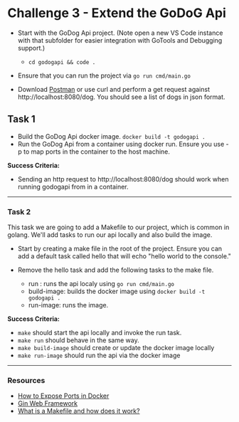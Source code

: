 # Challenge 3 - Extend the GoDoG Api

- Start with the GoDog Api project. (Note open a new VS Code instance with that subfolder for easier integration with GoTools and Debugging support.)
  - `cd godogapi && code .`

- Ensure that you can run the project via `go run cmd/main.go`
- Download [Postman](https://www.postman.com/) or use curl and perform a get request against http://localhost:8080/dog. You should see a list of dogs in json format.

## Task 1

- Build the GoDog Api docker image. `docker build -t godogapi .`
- Run the GoDog Api from a container using docker run. Ensure you use -p to map ports in the container to the host machine.

**Success Criteria:**

- Sending an http request to http://localhost:8080/dog should work when running godogapi from in a container.

---

### Task 2

This task we are going to add a Makefile to our project, which is common in golang. We'll add tasks to run our api locally and also build the image.

- Start by creating a make file in the root of the project. Ensure you can add a default task called hello that will echo "hello world to the console."
- Remove the hello task and add the following tasks to the make file.
  
  - run : runs the api localy using `go run cmd/main.go`
  - build-image: builds the docker image using `docker build -t godogapi .`
  - run-image: runs the image.

**Success Criteria:**

- `make` should start the api locally and invoke the run task.
- `make run` should behave in the same way.
- `make build-image` should create or update the docker image locally
- `make run-image` should run the api via the docker image

---

### Resources

- [How to Expose Ports in Docker](https://www.mend.io/free-developer-tools/blog/docker-expose-port/)
- [Gin Web Framework](https://gin-gonic.com/)
- [What is a Makefile and how does it work?](https://opensource.com/article/18/8/what-how-makefile)